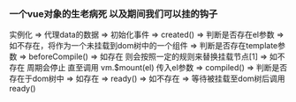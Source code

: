 ### 一个vue对象的生老病死 以及期间我们可以挂的钩子

实例化 => 代理data的数据 => 初始化事件 => created() =>
判断是否存在el参数 => 如不存在，将作为一个未挂载到dom树中的一个组件 =>
判断是否存在template参数 => beforeCompile() =>
如存在 则会按照一定的规则来替换挂载节点[1] => 如不存在 周期会停止 直至调用 vm.$mount(el) 传入el参数 =>
compiled() => 判断是否存在于dom树中 => 如存在 => ready() =>
如不存在 => 等待被挂载至dom树后调用 ready()
